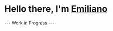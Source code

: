 <h1> Hello there, I'm <a href="https://www.linkedin.com/in/evazban/" target="_blank" >Emiliano</a></h1>
--- Work in Progress ---

